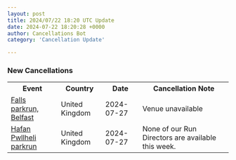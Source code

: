 ```yaml
---
layout: post
title: 2024/07/22 18:20 UTC Update
date: 2024-07-22 18:20:28 +0000
author: Cancellations Bot
category: 'Cancellation Update'

---
```


<h3>New Cancellations</h3>
<div class='hscrollable'>
<table style='width: 100%'>
    <tr>
        <th>Event</th>
        <th>Country</th>
        <th>Date</th>
        <th>Cancellation Note</th>
    </tr>
    <tr>
        <td><a href="https://www.parkrun.org.uk/falls">Falls parkrun, Belfast</a></td>
        <td>United Kingdom</td>
        <td>2024-07-27</td>
        <td>Venue unavailable</td>
    </tr>
    <tr>
        <td><a href="https://www.parkrun.org.uk/hafanpwllheli">Hafan Pwllheli parkrun</a></td>
        <td>United Kingdom</td>
        <td>2024-07-27</td>
        <td>None of our Run Directors are available this week.</td>
    </tr>
</table>
</div>
